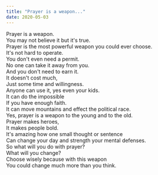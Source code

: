 ```yaml
---
title: "Prayer is a weapon..."
date: 2020-05-03
---
```


Prayer is a weapon.\
You may not believe it but it's true.\
Prayer is the most powerful weapon you could ever choose.<!-- more -->\
It's not hard to operate.\
You don't even need a permit.\
No one can take it away from you.\
And you don't need to earn it.\
It doesn't cost much,\
Just some time and willingness.\
Anyone can use it, yes even your kids.\
It can do the impossible\
If you have enough faith.\
It can move mountains and effect the political race.\
Yes, prayer is a weapon to the young and to the old.\
Prayer makes heroes,\
It makes people bold.\
It's amazing how one small thought or sentence\
Can change your day and strength your mental defenses.\
So what will you do with prayer?\
What will you change?\
Choose wisely because with this weapon\
You could change much more than you think.
